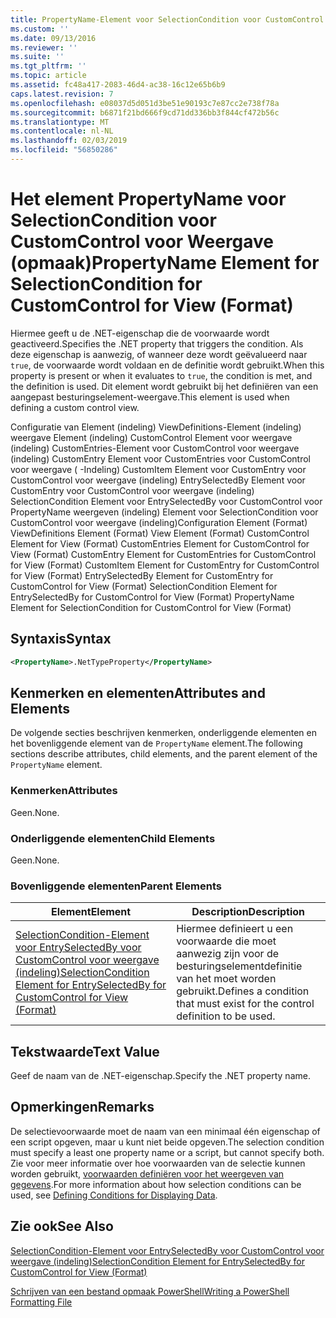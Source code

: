 ```yaml
---
title: PropertyName-Element voor SelectionCondition voor CustomControl voor weergave (indeling) | Microsoft Docs
ms.custom: ''
ms.date: 09/13/2016
ms.reviewer: ''
ms.suite: ''
ms.tgt_pltfrm: ''
ms.topic: article
ms.assetid: fc48a417-2083-46d4-ac38-16c12e65b6b9
caps.latest.revision: 7
ms.openlocfilehash: e08037d5d051d3be51e90193c7e87cc2e738f78a
ms.sourcegitcommit: b6871f21bd666f9cd71dd336bb3f844cf472b56c
ms.translationtype: MT
ms.contentlocale: nl-NL
ms.lasthandoff: 02/03/2019
ms.locfileid: "56850286"
---
```

# <a name="propertyname-element-for-selectioncondition-for-customcontrol-for-view-format"></a><span data-ttu-id="3d71b-102">Het element PropertyName voor SelectionCondition voor CustomControl voor Weergave (opmaak)</span><span class="sxs-lookup"><span data-stu-id="3d71b-102">PropertyName Element for SelectionCondition for CustomControl for View (Format)</span></span>

<span data-ttu-id="3d71b-103">Hiermee geeft u de .NET-eigenschap die de voorwaarde wordt geactiveerd.</span><span class="sxs-lookup"><span data-stu-id="3d71b-103">Specifies the .NET property that triggers the condition.</span></span> <span data-ttu-id="3d71b-104">Als deze eigenschap is aanwezig, of wanneer deze wordt geëvalueerd naar `true`, de voorwaarde wordt voldaan en de definitie wordt gebruikt.</span><span class="sxs-lookup"><span data-stu-id="3d71b-104">When this property is present or when it evaluates to `true`, the condition is met, and the definition is used.</span></span> <span data-ttu-id="3d71b-105">Dit element wordt gebruikt bij het definiëren van een aangepast besturingselement-weergave.</span><span class="sxs-lookup"><span data-stu-id="3d71b-105">This element is used when defining a custom control view.</span></span>

<span data-ttu-id="3d71b-106">Configuratie van Element (indeling) ViewDefinitions-Element (indeling) weergave Element (indeling) CustomControl Element voor weergave (indeling) CustomEntries-Element voor CustomControl voor weergave (indeling) CustomEntry Element voor CustomEntries voor CustomControl voor weergave ( -Indeling) CustomItem Element voor CustomEntry voor CustomControl voor weergave (indeling) EntrySelectedBy Element voor CustomEntry voor CustomControl voor weergave (indeling) SelectionCondition Element voor EntrySelectedBy voor CustomControl voor PropertyName weergeven (indeling) Element voor SelectionCondition voor CustomControl voor weergave (indeling)</span><span class="sxs-lookup"><span data-stu-id="3d71b-106">Configuration Element (Format) ViewDefinitions Element (Format) View Element (Format) CustomControl Element for View (Format) CustomEntries Element for CustomControl for View (Format) CustomEntry Element for CustomEntries for CustomControl for View (Format) CustomItem Element for CustomEntry for CustomControl for View (Format) EntrySelectedBy Element for CustomEntry for CustomControl for View (Format) SelectionCondition Element for EntrySelectedBy for CustomControl for View (Format) PropertyName Element for SelectionCondition for CustomControl for View (Format)</span></span>

## <a name="syntax"></a><span data-ttu-id="3d71b-107">Syntaxis</span><span class="sxs-lookup"><span data-stu-id="3d71b-107">Syntax</span></span>

```xml
<PropertyName>.NetTypeProperty</PropertyName>
```

## <a name="attributes-and-elements"></a><span data-ttu-id="3d71b-108">Kenmerken en elementen</span><span class="sxs-lookup"><span data-stu-id="3d71b-108">Attributes and Elements</span></span>

<span data-ttu-id="3d71b-109">De volgende secties beschrijven kenmerken, onderliggende elementen en het bovenliggende element van de `PropertyName` element.</span><span class="sxs-lookup"><span data-stu-id="3d71b-109">The following sections describe attributes, child elements, and the parent element of the `PropertyName` element.</span></span>

### <a name="attributes"></a><span data-ttu-id="3d71b-110">Kenmerken</span><span class="sxs-lookup"><span data-stu-id="3d71b-110">Attributes</span></span>

<span data-ttu-id="3d71b-111">Geen.</span><span class="sxs-lookup"><span data-stu-id="3d71b-111">None.</span></span>

### <a name="child-elements"></a><span data-ttu-id="3d71b-112">Onderliggende elementen</span><span class="sxs-lookup"><span data-stu-id="3d71b-112">Child Elements</span></span>

<span data-ttu-id="3d71b-113">Geen.</span><span class="sxs-lookup"><span data-stu-id="3d71b-113">None.</span></span>

### <a name="parent-elements"></a><span data-ttu-id="3d71b-114">Bovenliggende elementen</span><span class="sxs-lookup"><span data-stu-id="3d71b-114">Parent Elements</span></span>

|<span data-ttu-id="3d71b-115">Element</span><span class="sxs-lookup"><span data-stu-id="3d71b-115">Element</span></span>|<span data-ttu-id="3d71b-116">Description</span><span class="sxs-lookup"><span data-stu-id="3d71b-116">Description</span></span>|
|-------------|-----------------|
|[<span data-ttu-id="3d71b-117">SelectionCondition-Element voor EntrySelectedBy voor CustomControl voor weergave (indeling)</span><span class="sxs-lookup"><span data-stu-id="3d71b-117">SelectionCondition Element for EntrySelectedBy for CustomControl for View (Format)</span></span>](./selectioncondition-element-for-entryselectedby-for-customcontrol-format.md)|<span data-ttu-id="3d71b-118">Hiermee definieert u een voorwaarde die moet aanwezig zijn voor de besturingselementdefinitie van het moet worden gebruikt.</span><span class="sxs-lookup"><span data-stu-id="3d71b-118">Defines a condition that must exist for the control definition to be used.</span></span>|

## <a name="text-value"></a><span data-ttu-id="3d71b-119">Tekstwaarde</span><span class="sxs-lookup"><span data-stu-id="3d71b-119">Text Value</span></span>

<span data-ttu-id="3d71b-120">Geef de naam van de .NET-eigenschap.</span><span class="sxs-lookup"><span data-stu-id="3d71b-120">Specify the .NET property name.</span></span>

## <a name="remarks"></a><span data-ttu-id="3d71b-121">Opmerkingen</span><span class="sxs-lookup"><span data-stu-id="3d71b-121">Remarks</span></span>

<span data-ttu-id="3d71b-122">De selectievoorwaarde moet de naam van een minimaal één eigenschap of een script opgeven, maar u kunt niet beide opgeven.</span><span class="sxs-lookup"><span data-stu-id="3d71b-122">The selection condition must specify a least one property name or a script, but cannot specify both.</span></span> <span data-ttu-id="3d71b-123">Zie voor meer informatie over hoe voorwaarden van de selectie kunnen worden gebruikt, [voorwaarden definiëren voor het weergeven van gegevens](./defining-conditions-for-displaying-data.md).</span><span class="sxs-lookup"><span data-stu-id="3d71b-123">For more information about how selection conditions can be used, see [Defining Conditions for Displaying Data](./defining-conditions-for-displaying-data.md).</span></span>

## <a name="see-also"></a><span data-ttu-id="3d71b-124">Zie ook</span><span class="sxs-lookup"><span data-stu-id="3d71b-124">See Also</span></span>

[<span data-ttu-id="3d71b-125">SelectionCondition-Element voor EntrySelectedBy voor CustomControl voor weergave (indeling)</span><span class="sxs-lookup"><span data-stu-id="3d71b-125">SelectionCondition Element for EntrySelectedBy for CustomControl for View (Format)</span></span>](./selectioncondition-element-for-entryselectedby-for-customcontrol-format.md)

[<span data-ttu-id="3d71b-126">Schrijven van een bestand opmaak PowerShell</span><span class="sxs-lookup"><span data-stu-id="3d71b-126">Writing a PowerShell Formatting File</span></span>](./writing-a-powershell-formatting-file.md)
